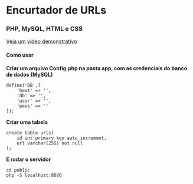 # Encurtador de URLs
### PHP, MySQL, HTML e CSS
<a href="https://youtu.be/cR7Fzwg5Nng" target="_blank" rel="noopener noreferrer">Veja um vídeo demonstrativo</a>
#### Como usar
**Criar um arquivo Config.php na pasta app, com as credenciais do banco de dados (MySQL)**
    
    define('DB',[
        'host' => '',
        'db' => '',
        'user' => '',
        'pass' => ''
    ]);

**Criar uma tabela**

    create table urls(
        id int primary key auto_increment,
        url varchar(255) not null
    );

**E rodar o servidor**

    cd public
    php -S localhost:8080 
